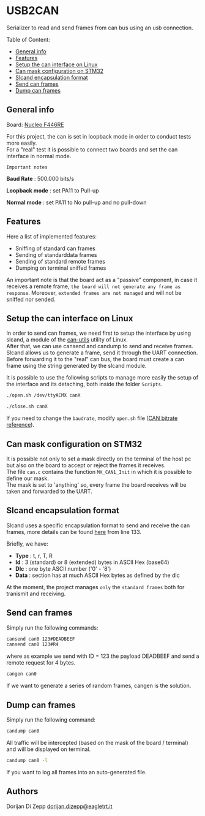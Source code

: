 # USB2CAN
Serializer to read and send frames from can bus using an usb connection.

Table of Content:
- [General info](#general-info)
- [Features](#features)
- [Setup the can interface on Linux](#setup-the-can-interface-on-linux)
- [Can mask configuration on STM32](#can-mask-configuration-on-stm32)
- [Slcand encapsulation format](#slcand-encapsulation-format)
- [Send can frames](#send-can-frames)
- [Dump can frames](#dump-can-frames)


## General info
Board: [Nucleo F446RE](https://www.st.com/en/evaluation-tools/nucleo-f446re.html)

For this project, the can is set in loopback mode in order to conduct tests more easily.<br/>
For a "real" test it is possible to connect two boards and set the can interface in normal mode.

`Important notes`<br/>

__Baud Rate__ : 500.000 bits/s

__Loopback mode__ : set PA11 to Pull-up

__Normal mode__ : set PA11 to No pull-up and no pull-down


## Features
Here a list of implemented features:
- Sniffing of standard can frames
- Sending of standarddata frames
- Sending of standard remote frames
- Dumping on terminal sniffed frames

An important note is that the board act as a "passive" component, in case it receives a remote frame, `the board will not generate any frame as response`.
Moreover, `extended frames are not managed` and will not be sniffed nor sended.


## Setup the can interface on Linux
In order to send can frames, we need first to setup the interface by using slcand, a module of the [can-utils](https://github.com/linux-can/can-utils) utility of Linux.<br/>
After that, we can use cansend and candump to send and receive frames.<br/>
Slcand allows us to generate a frame, send it through the UART connection. Before forwarding it to the "real" can bus, the board must create a can frame using the string generated by the slcand module.

It is possible to use the following scripts to manage more easily the setup of the interface and its detaching, both inside the folder `Scripts`.

```bash
./open.sh /dev/ttyACMX canX
```

```bash
./close.sh canX
```

If you need to change the `baudrate`, modify `open.sh` file ([CAN bitrate reference](https://elinux.org/Bringing_CAN_interface_up#SLCAN_based_Interfaces)). 


## Can mask configuration on STM32
It is possible not only to set a mask directly on the terminal of the host pc but also 
on the board to accept or reject the frames it receives.<br/>
The file `can.c` contains the function `MX_CAN1_Init` in which it is possible to define our mask.<br/>
The mask is set to 'anything' so, every frame the board receives will be taken and forwarded to the UART.


## Slcand encapsulation format
Slcand uses a specific encapsulation format to send and receive the can frames, more details can be found [here](https://github.com/torvalds/linux/blob/master/drivers/net/can/slcan/slcan-core.c) from line 133.

Briefly, we have:
- __Type__ : t, r, T, R
- __Id__ : 3 (standard) or 8 (extended) bytes in ASCII Hex (base64)
- __Dlc__ : one byte ASCII number ('0' - '8')
- __Data__ : section has at much ASCII Hex bytes as defined by the dlc

At the moment, the project manages `only` the `standard frames` both for tranismit and receiving.


## Send can frames
Simply run the following commands:

```bash
cansend can0 123#DEADBEEF
cansend can0 123#R4
```

where as example we send with ID = 123 the payload DEADBEEF and send a remote request
for 4 bytes.

```bash
cangen can0
```
If we want to generate a series of random frames, cangen is the solution.


## Dump can frames
Simply run the following command:

```bash
candump can0
```

All traffic will be intercepted (based on the mask of the board / terminal) and will be
displayed on terminal.

```bash
candump can0 -l
```

If you want to log all frames into an auto-generated file.


## Authors
Dorijan Di Zepp dorijan.dizepp@eagletrt.it
